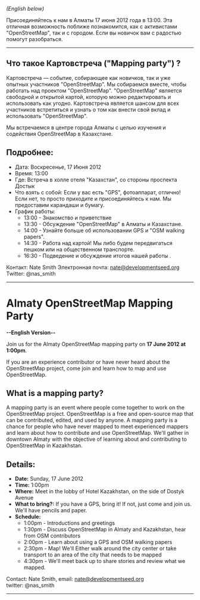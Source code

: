 *(English below)*

Присоединяйтесь к нам в Алматы 17 июня 2012 года в 13:00.
Эта oтличная возможность поближе познакомится, как с активистами "OpenStreetMap", так и с городом. 
Если вы новичок вам с радостью помогут разобраться. 

******

## Что такое Картовстреча ("Mapping party") ?

Картовстреча — событие, собирающее как новичков, так и уже опытных участников "OpenStreetMap".
Мы собираемся вместе, чтобы работать над проектом "OpenStreetMap". 
"OpenStreetMap" является свободной и открытой картой, которую можно редактировать и использовать как угодно.
Картовстреча является шансом для всех участников встретиться и узнать о том как внести свой вклад и использовать "OpenStreetMap". 

Мы встречаемся в центре города Алматы с целью изучения и содействия OpenStreetMap в Казахстане. 

## Подробнее: 

- Дата: Воскресенье, 17 Июня 2012 
- Время: 13:00 
- Где: Встреча в холле отеля "Казахстан", со стороны проспектa Достык 
- Что взять с собой: Если у вас есть "GPS", фотоаппарат, отлично! Если нет, то просто приходите и присоединяйтесь к нам. 
  Мы предоставим карандаши и бумагу.
- График работы: 
  - 13:00 - Знакомство и приветствие 
  - 13:30 - Обсуждение "OpenStreetMap" в Алматы и Казахстанe.
  - 14:00 - Узнайте больше об использовании GPS и "OSM walking papers".
  - 14:30 - Работа над картой! Мы либо будем передвигаться пешком или на общественном транспорте.
  - 16:30 - Подведение и обсуждение итогов нашей работы .
 
 Контакт: Nate Smith
 Электронная почта: nate@developmentseed.org 
 Twitter: @nas_smith


******

# Almaty OpenStreetMap Mapping Party

**--English Version--**

Join us for the Almaty OpenStreetMap mapping party on **17 June 2012 at 1:00pm**. 

If you are an experience contributor or have never heard about the OpenStreetMap project, come join and learn how to map and use OpenStreetMap. 

## What is a mapping party?

A mapping party is an event where people come together to work on the OpenStreetMap project. OpenStreetMap is a free and open-source map that can be contributed, edited, and used by anyone. A mapping party is a chance for people who have never mapped to meet experienced mappers and learn about how to contribute and use OpenStreetMap. We'll gather in downtown Almaty with the objective of learning about and contributing to OpenStreetMap in Kazakhstan. 

## Details:  

- **Date:** Sunday, 17 June 2012  
- **Time:** 1:00pm
- **Where:** Meet in the lobby of Hotel Kazakhstan, on the side of Dostyk Avenue 
- **What to bring?:** If you have a GPS, bring it! If not, just come and join us. We'll have pencils and paper. 
- **Schedule:** 
  - 1:00pm - Introductions and greetings
  - 1:30pm - Discuss OpenStreetMap in Almaty and Kazakhstan, hear from OSM contributors  
  - 2:00pm - Learn about using a GPS and OSM walking papers
  - 2:30pm - Map! We'll Either walk around the city center or take transport to an area of the city that needs to be mapped  
  - 4:30pm - We'll meet back up to share stories and review what we mapped. 

Contact: 
     Nate Smith, 
     email: nate@developmentseed.org  
     twitter: @nas_smith

******